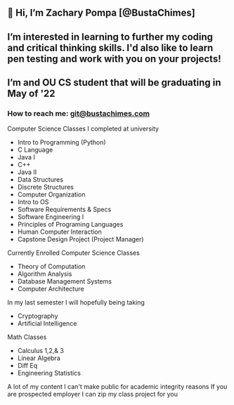 ## 👋 Hi, I’m Zachary Pompa [@BustaChimes]
## I’m interested in learning to further my coding and critical thinking skills. I'd also like to learn pen testing and work with you on your projects!
## I’m and OU CS student that will be graduating in May of '22

### How to reach me: git@bustachimes.com

Computer Science Classes I completed at university
  *	Intro to Programming (Python)
  *	C Language
  *	Java I
  *	C++
  *	Java II
  *	Data Structures
  *	Discrete Structures
  *	Computer Organization
  *	Intro to OS
  *	Software Requirements & Specs
  *	Software Engineering I
  *	Principles of Programing Languages
  *	Human Computer Interaction
  *	Capstone Design Project (Project Manager)
 
Currently Enrolled Computer Science Classes
  * Theory of Computation
  * Algorithm Analysis
  * Database Management Systems
  * Computer Architecture

In my last semester I will hopefully being taking
  * Cryptography 
  * Artificial Intelligence

Math Classes
  * Calculus 1,2,& 3
  * Linear Algebra 
  * Diff Eq
  * Engineering Statistics 
 
A lot of my content I can't make public for academic integrity reasons
If you are prospected employer I can zip my class project for you

